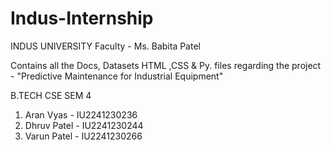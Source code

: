 # Indus-Internship
INDUS UNIVERSITY
Faculty - Ms. Babita Patel

Contains all the Docs, Datasets HTML ,CSS & Py. files regarding the project - "Predictive Maintenance for Industrial Equipment"

B.TECH CSE SEM 4
1) Aran Vyas - IU2241230236
2) Dhruv Patel - IU2241230244
3) Varun Patel - IU2241230266
